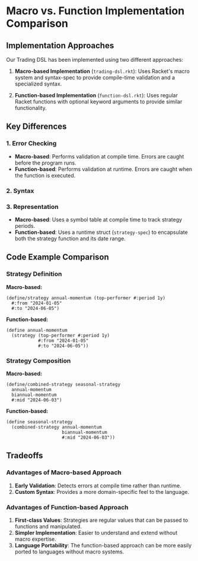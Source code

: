 # Macro vs. Function Implementation Comparison

## Implementation Approaches

Our Trading DSL has been implemented using two different approaches:

1. **Macro-based Implementation** (`trading-dsl.rkt`): Uses Racket's macro system and syntax-spec to provide compile-time validation and a specialized syntax.

2. **Function-based Implementation** (`function-dsl.rkt`): Uses regular Racket functions with optional keyword arguments to provide similar functionality.

## Key Differences

### 1. Error Checking

- **Macro-based**: Performs validation at compile time. Errors are caught before the program runs.
- **Function-based**: Performs validation at runtime. Errors are caught when the function is executed.

### 2. Syntax


### 3. Representation

- **Macro-based**: Uses a symbol table at compile time to track strategy periods.
- **Function-based**: Uses a runtime struct (`strategy-spec`) to encapsulate both the strategy function and its date range.


## Code Example Comparison

### Strategy Definition

**Macro-based:**
```racket
(define/strategy annual-momentum (top-performer #:period 1y)
  #:from "2024-01-05"
  #:to "2024-06-05")
```

**Function-based:**
```racket
(define annual-momentum 
  (strategy (top-performer #:period 1y)
            #:from "2024-01-05"
            #:to "2024-06-05"))
```

### Strategy Composition

**Macro-based:**
```racket
(define/combined-strategy seasonal-strategy
  annual-momentum      
  biannual-momentum    
  #:mid "2024-06-03")
```

**Function-based:**
```racket
(define seasonal-strategy
  (combined-strategy annual-momentum
                     biannual-momentum
                     #:mid "2024-06-03"))
```

## Tradeoffs

### Advantages of Macro-based Approach

1. **Early Validation**: Detects errors at compile time rather than runtime.
2. **Custom Syntax**: Provides a more domain-specific feel to the language.


### Advantages of Function-based Approach

1. **First-class Values**: Strategies are regular values that can be passed to functions and manipulated.
2. **Simpler Implementation**: Easier to understand and extend without macro expertise.
3. **Language Portability**: The function-based approach can be more easily ported to languages without macro systems.

